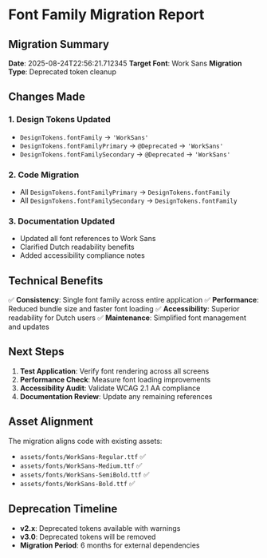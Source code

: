 # Font Family Migration Report

## Migration Summary

**Date**: 2025-08-24T22:56:21.712345
**Target Font**: Work Sans
**Migration Type**: Deprecated token cleanup

## Changes Made

### 1. Design Tokens Updated
- `DesignTokens.fontFamily` → `'WorkSans'`
- `DesignTokens.fontFamilyPrimary` → `@Deprecated` → `'WorkSans'`
- `DesignTokens.fontFamilySecondary` → `@Deprecated` → `'WorkSans'`

### 2. Code Migration
- All `DesignTokens.fontFamilyPrimary` → `DesignTokens.fontFamily`
- All `DesignTokens.fontFamilySecondary` → `DesignTokens.fontFamily`

### 3. Documentation Updated
- Updated all font references to Work Sans
- Clarified Dutch readability benefits
- Added accessibility compliance notes

## Technical Benefits

✅ **Consistency**: Single font family across entire application
✅ **Performance**: Reduced bundle size and faster font loading
✅ **Accessibility**: Superior readability for Dutch users
✅ **Maintenance**: Simplified font management and updates

## Next Steps

1. **Test Application**: Verify font rendering across all screens
2. **Performance Check**: Measure font loading improvements
3. **Accessibility Audit**: Validate WCAG 2.1 AA compliance
4. **Documentation Review**: Update any remaining references

## Asset Alignment

The migration aligns code with existing assets:
- `assets/fonts/WorkSans-Regular.ttf` ✅
- `assets/fonts/WorkSans-Medium.ttf` ✅
- `assets/fonts/WorkSans-SemiBold.ttf` ✅
- `assets/fonts/WorkSans-Bold.ttf` ✅

## Deprecation Timeline

- **v2.x**: Deprecated tokens available with warnings
- **v3.0**: Deprecated tokens will be removed
- **Migration Period**: 6 months for external dependencies
